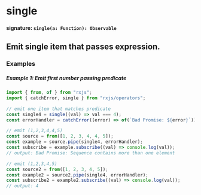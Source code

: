# single

#### signature: `single(a: Function): Observable`

## Emit single item that passes expression.

### Examples

##### Example 1: Emit first number passing predicate

```js
import { from, of } from "rxjs";
import { catchError, single } from "rxjs/operators";

// emit one item that matches predicate
const single4 = single((val) => val === 4);
const errorHandler = catchError((error) => of(`Bad Promise: ${error}`));

// emit (1,2,3,4,4,5)
const source = from([1, 2, 3, 4, 4, 5]);
const example = source.pipe(single4, errorHandler);
const subscribe = example.subscribe((val) => console.log(val));
// output: Bad Promise: Sequence contains more than one element

// emit (1,2,3,4,5)
const source2 = from([1, 2, 3, 4, 5]);
const example2 = source2.pipe(single4, errorHandler);
const subscribe2 = example2.subscribe((val) => console.log(val));
// output: 4
```